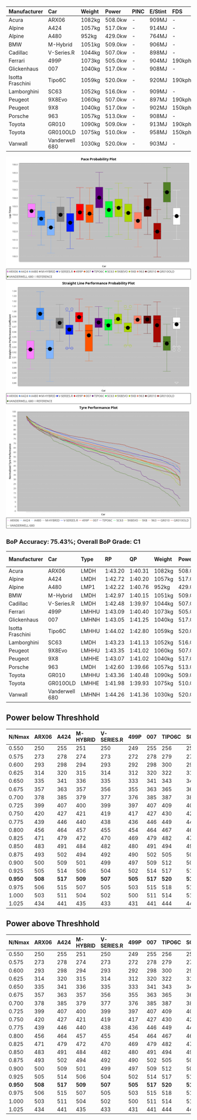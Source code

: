 | Manufacturer     | Car            | Weight | Power   | PINC    | E/Stint | FDS     |
|:-|:-|:-|:-|:-|:-|:-|
| Acura            | ARX06          | 1082kg | 508.0kw |    -    | 909MJ   |    -    |
| Alpine           | A424           | 1057kg | 517.0kw |    -    | 914MJ   |    -    |
| Alpine           | A480           | 952kg  | 429.0kw |    -    | 764MJ   |    -    |
| BMW              | M-Hybrid       | 1051kg | 509.0kw |    -    | 906MJ   |    -    |
| Cadillac         | V-Series.R     | 1044kg | 507.0kw |    -    | 898MJ   |    -    |
| Ferrari          | 499P           | 1073kg | 505.0kw |    -    | 904MJ   | 190kph  |
| Glickenhaus      | 007            | 1040kg | 517.0kw |    -    | 908MJ   |    -    |
| Isotta Fraschini | Tipo6C         | 1059kg | 520.0kw |    -    | 920MJ   | 190kph  |
| Lamborghini      | SC63           | 1052kg | 516.0kw |    -    | 909MJ   |    -    |
| Peugeot          | 9X8Evo         | 1060kg | 507.0kw |    -    | 897MJ   | 190kph  |
| Peugeot          | 9X8            | 1040kg | 517.0kw |    -    | 902MJ   | 150kph  |
| Porsche          | 963            | 1057kg | 513.0kw |    -    | 908MJ   |    -    |
| Toyota           | GR010          | 1090kg | 509.0kw |    -    | 913MJ   | 190kph  |
| Toyota           | GR010OLD       | 1075kg | 510.0kw |    -    | 958MJ   | 150kph  |
| Vanwall          | Vanderwell 680 | 1030kg | 520.0kw |    -    | 903MJ   |    -    |

![PACECHART](./IMG/ACOMETHOD.png)
![STRAIGHTLINEPERFORMANCECHART](./IMG/ACOMETHOD_sp.png)
![TYREPERFORMANCECHART](./IMG/ACOMETHOD_tw.png)

### BoP Accuracy: 75.43%; Overall BoP Grade: C1
| Manufacturer     | Car            | Type  | RP      | QP      | Weight | Power¹  | Threshhold | PINC    | Power²   | E/Stint | AVG Vmax  | FDS     | RDLC | L/Stint | BOP-Grade | Model Accuracy | Model Points | Match% | SimDiff |
|:-|:-|:-|:-|:-|:-|:-|:-|:-|:-|:-|:-|:-|:-|:-|:-|:-|:-|:-|:-|
| Acura            | ARX06          | LMDH  | 1:43.20 | 1:40.31 | 1082kg | 508.0kw | 210.0kph   |    -    | 508.00kw |  909MJ  | 284.73kph |    -    | 0.99 | 33      | +C1       | 100.00%        | 996          | 78.94% | #       |
| Alpine           | A424           | LMDH  | 1:42.72 | 1:40.20 | 1057kg | 517.0kw | 210.0kph   |    -    | 517.00kw |  914MJ  | 297.45kph |    -    | 1.00 | 33      | -B2       | 100.00%        | 946          | 83.19% | ±0.18s  |
| Alpine           | A480           | LMP1  | 1:42.22 | 1:40.76 |  952kg | 429.0kw | 210.0kph   |    -    | 429.00kw |  764MJ  | 284.52kph |    -    | 0.98 | 31      | -E1       | 97.08%         | 1727         | 59.97% | #       |
| BMW              | M-Hybrid       | LMDH  | 1:42.97 | 1:40.15 | 1051kg | 509.0kw | 210.0kph   |    -    | 509.00kw |  906MJ  | 294.22kph |    -    | 1.01 | 33      | -B1       | 100.00%        | 1998         | 87.28% | ±0.30s  |
| Cadillac         | V-Series.R     | LMDH  | 1:42.48 | 1:39.97 | 1044kg | 507.0kw | 210.0kph   |    -    | 507.00kw |  898MJ  | 292.23kph |    -    | 1.02 | 33      | -C2       | 98.11%         | 3991         | 74.20% | ±0.66s  |
| Ferrari          | 499P           | LMHHU | 1:43.09 | 1:40.40 | 1073kg | 505.0kw | 210.0kph   |    -    | 505.00kw |  904MJ  | 294.43kph | 190kph  | 1.02 | 33      | ~A1       | 98.72%         | 4180         | 98.21% | ±0.15s  |
| Glickenhaus      | 007            | LMHNH | 1:43.05 | 1:41.25 | 1040kg | 517.0kw | 210.0kph   |    -    | 517.00kw |  908MJ  | 291.96kph |    -    | 0.96 | 33      | ~A1       | 94.07%         | 2174         | 95.83% | #       |
| Isotta Fraschini | Tipo6C         | LMHHU | 1:44.02 | 1:42.80 | 1059kg | 520.0kw | 210.0kph   |    -    | 520.00kw |  920MJ  | 295.18kph | 190kph  | 1.05 | 33      | +Ω1       | 97.73%         | 129          | 26.05% | ±0.60s  |
| Lamborghini      | SC63           | LMDH  | 1:43.23 | 1:41.13 | 1052kg | 516.0kw | 210.0kph   |    -    | 516.00kw |  909MJ  | 294.18kph |    -    | 1.04 | 33      | +A2       | 100.00%        | 784          | 92.72% | ±0.32s  |
| Peugeot          | 9X8Evo         | LMHHU | 1:43.35 | 1:41.02 | 1060kg | 507.0kw | 210.0kph   |    -    | 507.00kw |  897MJ  | 294.75kph | 190kph  | 0.99 | 33      | +B2       | 100.00%        | 636          | 83.66% | #       |
| Peugeot          | 9X8            | LMHHE | 1:43.07 | 1:41.02 | 1040kg | 517.0kw | 210.0kph   |    -    | 517.00kw |  902MJ  | 293.43kph | 150kph  | 1.02 | 33      | ~A1       | 99.28%         | 4250         | 98.46% | ±0.50s  |
| Porsche          | 963            | LMDH  | 1:42.60 | 1:39.66 | 1057kg | 513.0kw | 210.0kph   |    -    | 513.00kw |  908MJ  | 295.32kph |    -    | 1.00 | 33      | -C1       | 99.91%         | 11713        | 79.23% | ±0.26s  |
| Toyota           | GR010          | LMHHU | 1:43.36 | 1:40.48 | 1090kg | 509.0kw | 210.0kph   |    -    | 509.00kw |  913MJ  | 293.22kph | 190kph  | 1.00 | 33      | +B2       | 99.90%         | 3123         | 84.40% | ±0.32s  |
| Toyota           | GR010OLD       | LMHHE | 1:41.98 | 1:39.93 | 1075kg | 510.0kw | 210.0kph   |    -    | 510.00kw |  958MJ  | 292.48kph | 150kph  | 1.02 | 33      | -Ω1       | 100.00%        | 730          | 41.75% | #       |
| Vanwall          | Vanderwell 680 | LMHNH | 1:44.26 | 1:41.36 | 1030kg | 520.0kw | 210.0kph   |    -    | 520.00kw |  903MJ  | 290.24kph |    -    | 1.01 | 33      | +Ω1       | 95.99%         | 527          | 47.64% | #       |

## Power below Threshhold
| N/Nmax    | ARX06   | A424    | M-HYBRID | V-SERIES.R | 499P    | 007     | TIPO6C  | SC63    | 9X8EVO  | 9X8     | 963     | GR010   | GR010OLD | VANDERWELL 680 | ​     | RPM      | A480    |
|:-|:-|:-|:-|:-|:-|:-|:-|:-|:-|:-|:-|:-|:-|:-|:-|:-|:-|
|  0.550    |  250    |  255    |  251     |  250       |  249    |  255    |  256    |  254    |  250    |  255    |  253    |  251    |  251     |  256           |  ​    |   --     |   -     |
|  0.575    |  273    |  278    |  274     |  273       |  272    |  278    |  279    |  277    |  273    |  278    |  276    |  274    |  274     |  279           |  ​    |   --     |   -     |
|  0.600    |  293    |  298    |  294     |  293       |  292    |  298    |  300    |  298    |  293    |  298    |  296    |  294    |  295     |  300           |  ​    |   --     |   -     |
|  0.625    |  314    |  320    |  315     |  314       |  312    |  320    |  322    |  319    |  314    |  320    |  317    |  315    |  316     |  322           |  ​    |   --     |   -     |
|  0.650    |  335    |  341    |  336     |  335       |  333    |  341    |  343    |  340    |  335    |  341    |  338    |  336    |  337     |  343           |  ​    |   --     |   -     |
|  0.675    |  357    |  363    |  357     |  356       |  355    |  363    |  365    |  362    |  356    |  363    |  360    |  357    |  358     |  365           |  ​    |   --     |   -     |
|  0.700    |  378    |  385    |  379     |  377       |  376    |  385    |  387    |  384    |  377    |  385    |  382    |  379    |  380     |  387           |  ​    |   --     |   -     |
|  0.725    |  399    |  407    |  400     |  399       |  397    |  407    |  409    |  406    |  399    |  407    |  403    |  400    |  401     |  409           |  ​    |   --     |   -     |
|  0.750    |  420    |  427    |  421     |  419       |  417    |  427    |  430    |  427    |  419    |  427    |  424    |  421    |  422     |  430           |  ​    |   --     |   -     |
|  0.775    |  439    |  446    |  440     |  438       |  436    |  446    |  449    |  446    |  438    |  446    |  443    |  440    |  441     |  449           |  ​    |  5000    |  252    |
|  0.800    |  456    |  464    |  457     |  455       |  454    |  464    |  467    |  463    |  455    |  464    |  461    |  457    |  458     |  467           |  ​    |  5500    |  297    |
|  0.825    |  471    |  479    |  472     |  470       |  469    |  479    |  482    |  478    |  470    |  479    |  476    |  472    |  473     |  482           |  ​    |  6000    |  332    |
|  0.850    |  483    |  491    |  484     |  482       |  480    |  491    |  494    |  490    |  482    |  491    |  487    |  484    |  485     |  494           |  ​    |  6500    |  375    |
|  0.875    |  493    |  502    |  494     |  492       |  490    |  502    |  505    |  501    |  492    |  502    |  498    |  494    |  495     |  505           |  ​    |  7000    |  419    |
|  0.900    |  500    |  509    |  501     |  499       |  497    |  509    |  512    |  508    |  499    |  509    |  505    |  501    |  502     |  512           |  ​    |  7500    |  430    |
|  0.925    |  505    |  514    |  506     |  504       |  502    |  514    |  517    |  513    |  504    |  514    |  510    |  506    |  507     |  517           |  ​    |  8000    |  426    |
| **0.950** | **508** | **517** | **509**  | **507**    | **505** | **517** | **520** | **516** | **507** | **517** | **513** | **509** | **510**  | **520**        | **​** | **8500** | **429** |
|  0.975    |  506    |  515    |  507     |  505       |  503    |  515    |  518    |  514    |  505    |  515    |  511    |  507    |  508     |  518           |  ​    |  9000    |  214    |
|  1.000    |  503    |  511    |  504     |  502       |  500    |  511    |  514    |  510    |  502    |  511    |  507    |  504    |  505     |  514           |  ​    |   --     |   -     |
|  1.025    |  434    |  441    |  435     |  433       |  431    |  441    |  444    |  441    |  433    |  441    |  438    |  435    |  436     |  444           |  ​    |   --     |   -     |

## Power above Threshhold
| N/Nmax    | ARX06   | A424    | M-HYBRID | V-SERIES.R | 499P    | 007     | TIPO6C  | SC63    | 9X8EVO  | 9X8     | 963     | GR010   | GR010OLD | VANDERWELL 680 | ​     | RPM      | A480    |
|:-|:-|:-|:-|:-|:-|:-|:-|:-|:-|:-|:-|:-|:-|:-|:-|:-|:-|
|  0.550    |  250    |  255    |  251     |  250       |  249    |  255    |  256    |  254    |  250    |  255    |  253    |  251    |  251     |  256           |  ​    |   --     |   -     |
|  0.575    |  273    |  278    |  274     |  273       |  272    |  278    |  279    |  277    |  273    |  278    |  276    |  274    |  274     |  279           |  ​    |   --     |   -     |
|  0.600    |  293    |  298    |  294     |  293       |  292    |  298    |  300    |  298    |  293    |  298    |  296    |  294    |  295     |  300           |  ​    |   --     |   -     |
|  0.625    |  314    |  320    |  315     |  314       |  312    |  320    |  322    |  319    |  314    |  320    |  317    |  315    |  316     |  322           |  ​    |   --     |   -     |
|  0.650    |  335    |  341    |  336     |  335       |  333    |  341    |  343    |  340    |  335    |  341    |  338    |  336    |  337     |  343           |  ​    |   --     |   -     |
|  0.675    |  357    |  363    |  357     |  356       |  355    |  363    |  365    |  362    |  356    |  363    |  360    |  357    |  358     |  365           |  ​    |   --     |   -     |
|  0.700    |  378    |  385    |  379     |  377       |  376    |  385    |  387    |  384    |  377    |  385    |  382    |  379    |  380     |  387           |  ​    |   --     |   -     |
|  0.725    |  399    |  407    |  400     |  399       |  397    |  407    |  409    |  406    |  399    |  407    |  403    |  400    |  401     |  409           |  ​    |   --     |   -     |
|  0.750    |  420    |  427    |  421     |  419       |  417    |  427    |  430    |  427    |  419    |  427    |  424    |  421    |  422     |  430           |  ​    |   --     |   -     |
|  0.775    |  439    |  446    |  440     |  438       |  436    |  446    |  449    |  446    |  438    |  446    |  443    |  440    |  441     |  449           |  ​    |  5000    |  252    |
|  0.800    |  456    |  464    |  457     |  455       |  454    |  464    |  467    |  463    |  455    |  464    |  461    |  457    |  458     |  467           |  ​    |  5500    |  297    |
|  0.825    |  471    |  479    |  472     |  470       |  469    |  479    |  482    |  478    |  470    |  479    |  476    |  472    |  473     |  482           |  ​    |  6000    |  332    |
|  0.850    |  483    |  491    |  484     |  482       |  480    |  491    |  494    |  490    |  482    |  491    |  487    |  484    |  485     |  494           |  ​    |  6500    |  375    |
|  0.875    |  493    |  502    |  494     |  492       |  490    |  502    |  505    |  501    |  492    |  502    |  498    |  494    |  495     |  505           |  ​    |  7000    |  419    |
|  0.900    |  500    |  509    |  501     |  499       |  497    |  509    |  512    |  508    |  499    |  509    |  505    |  501    |  502     |  512           |  ​    |  7500    |  430    |
|  0.925    |  505    |  514    |  506     |  504       |  502    |  514    |  517    |  513    |  504    |  514    |  510    |  506    |  507     |  517           |  ​    |  8000    |  426    |
| **0.950** | **508** | **517** | **509**  | **507**    | **505** | **517** | **520** | **516** | **507** | **517** | **513** | **509** | **510**  | **520**        | **​** | **8500** | **429** |
|  0.975    |  506    |  515    |  507     |  505       |  503    |  515    |  518    |  514    |  505    |  515    |  511    |  507    |  508     |  518           |  ​    |  9000    |  214    |
|  1.000    |  503    |  511    |  504     |  502       |  500    |  511    |  514    |  510    |  502    |  511    |  507    |  504    |  505     |  514           |  ​    |   --     |   -     |
|  1.025    |  434    |  441    |  435     |  433       |  431    |  441    |  444    |  441    |  433    |  441    |  438    |  435    |  436     |  444           |  ​    |   --     |   -     |
